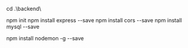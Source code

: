 cd .\backend\

npm init
npm install express --save
npm install cors --save
npm install mysql --save

npm install nodemon -g --save

